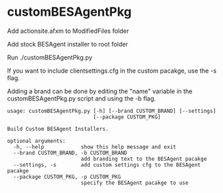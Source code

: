 # customBESAgentPkg

Add actionsite.afxm to ModifiedFiles folder

Add stock BESAgent installer to root folder

Run ./customBESAgentPkg.py

If you want to include clientsettings.cfg in the custom pacakge, use the -s flag. 

Adding a brand can be done by editing the "name" variable in the customBESAgentPkg.py script and using the -b flag.

~~~~
usage: customBESAgentPkg.py [-h] [--brand CUSTOM_BRAND] [--settings]
                            [--package CUSTOM_PKG]

Build Custom BESAgent Installers.

optional arguments:
  -h, --help            show this help message and exit
  --brand CUSTOM_BRAND, -b CUSTOM_BRAND
                        add branding text to the BESAgent pacakge
  --settings, -s        add custom settings cfg to the BESAgent pacakge
  --package CUSTOM_PKG, -p CUSTOM_PKG
                        specify the BESAgent pacakge to use
~~~~ 